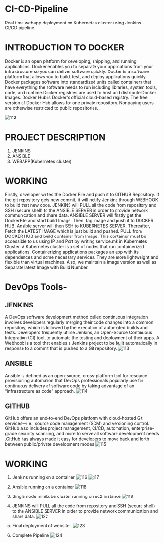 # CI-CD-Pipeline
Real time webapp deployment on Kubernetes cluster using Jenkins CI/CD pipeline.

# INTRODUCTION TO DOCKER
Docker is an open platform for developing, shipping, and running
applications. Docker enables you to separate your applications from your
infrastructure so you can deliver software quickly. Docker is a software
platform that allows you to build, test, and deploy applications quickly.
Docker packages software into standardized units called containers that
have everything the software needs to run including libraries, system tools,
code, and runtime.Docker registries are used to host and distribute Docker
Images. Docker Hub is Docker's official cloud-based registry. The free
version of Docker Hub allows for one private repository. Nonpaying
users are otherwise restricted to public repositories.
.

![112](https://user-images.githubusercontent.com/78873371/219970678-2ff8f90f-1ffa-4d8a-9739-4fa6df6f4945.jpg)

# PROJECT DESCRIPTION
1. JENKINS
2. ANSIBLE
3. WEBAPP(Kubernetes cluster)

# WORKING

Firstly, developer writes the Docker File and push it to GITHUB Repository.
If the git repository gets new commit, it will notify Jenkins through
WEBHOOK to build that new code.
JENKINS will PULL all the code from repository and SSH (secure shell) to
the ANSIBLE SERVER in order to provide network communication and
share data.
ANSIBLE SERVER will firstly get the DockerFile and start build Image.
Then, tag image and push it to DOCKER HUB.
Ansible server will then SSH to KUBERNETES SERVER.
Thereafter, Fetch the LATEST IMAGE which is just build and pushed. PULL
from DOCKER HUB and build container from Image.
This container must be accessible to us using IP and Port by writing
service.mk in Kubernetes Cluster.
A Kubernetes cluster is a set of nodes that run containerized
applications. Containerizing applications packages an app with its
dependences and some necessary services. They are more lightweight
and flexible than virtual machines.
Also, we maintain a image version as well as Separate latest Image with
Build Number.

# DevOps Tools- 
## JENKINS
A DevOps software development method called continuous integration
involves developers regularly merging their code changes into a common
repository, which is followed by the execution of automated builds and
tests. Developers frequently utilise Jenkins, an Open-Source Continuous
Integration (CI) tool, to automate the testing and deployment of their apps.
A Webhook is a tool that enables a Jenkins project to be built automatically
in response to a commit that is pushed to a Git repository.
![113](https://user-images.githubusercontent.com/78873371/219970711-b3514dc6-4a01-44ef-93f1-16c978fa0786.jpg)

## ANSIBLE
Ansible is defined as an open-source, cross-platform tool for resource
provisioning automation that DevOps professionals popularly use for
continuous delivery of software code by taking advantage of an
“infrastructure as code” approach.
![114](https://user-images.githubusercontent.com/78873371/219970728-e8abf54e-ec28-485a-9b41-57d9ad37ea33.jpg)

## GITHUB
GitHub offers an end-to-end DevOps platform with cloud-hosted Git
services—i.e., source code management (SCM) and versioning control.
GitHub also includes project management, CI/CD, automation,
enterprise-grade security scanning, and more to serve all software
development needs
.GitHub has always made it easy for developers to move back and forth
between public/private development modes
![115](https://user-images.githubusercontent.com/78873371/219970747-7581c086-ed6e-4449-a198-ebcf2f417e7d.jpg)

# WORKING
1. Jenkins running on a container
![116](https://user-images.githubusercontent.com/78873371/219970787-34bf33a8-eaca-4143-a254-e11ce1266ae4.jpg)
![117](https://user-images.githubusercontent.com/78873371/219970794-65a2dd20-a33b-495c-a98f-2fc0a7a9da09.jpg)

2. Ansible running on a container
![118](https://user-images.githubusercontent.com/78873371/219970802-9d091a84-0f48-4e15-9dc3-e42e6f5b510a.jpg)

3. Single node minikube cluster running on ec2 instance
![119](https://user-images.githubusercontent.com/78873371/219970907-39202046-968a-4597-951c-5afe6de74c3c.jpg)



4. JENKINS will PULL all the code from repository and SSH (secure
shell) to the ANSIBLE SERVER in order to provide network
communication and share data.
![122](https://user-images.githubusercontent.com/78873371/219970981-3b3e1a85-5ab3-4bb4-9e33-f44653c84c81.jpg)

5. Final deployment of website .
![123](https://user-images.githubusercontent.com/78873371/219970984-019628d8-7db4-4e7f-8844-edf6274264c9.jpg)

6. Complete Pipeline
![124](https://user-images.githubusercontent.com/78873371/219970990-cc959a16-b4b2-4243-974e-608c9938df1e.jpg)

